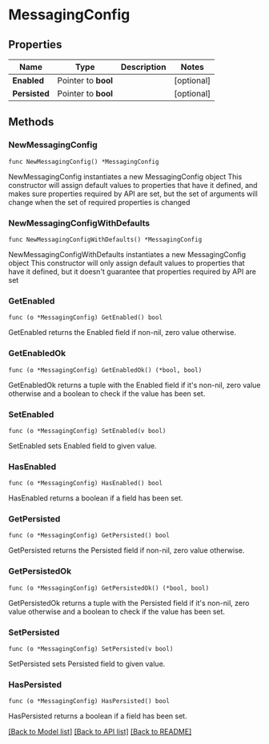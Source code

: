 # MessagingConfig

## Properties

Name | Type | Description | Notes
------------ | ------------- | ------------- | -------------
**Enabled** | Pointer to **bool** |  | [optional] 
**Persisted** | Pointer to **bool** |  | [optional] 

## Methods

### NewMessagingConfig

`func NewMessagingConfig() *MessagingConfig`

NewMessagingConfig instantiates a new MessagingConfig object
This constructor will assign default values to properties that have it defined,
and makes sure properties required by API are set, but the set of arguments
will change when the set of required properties is changed

### NewMessagingConfigWithDefaults

`func NewMessagingConfigWithDefaults() *MessagingConfig`

NewMessagingConfigWithDefaults instantiates a new MessagingConfig object
This constructor will only assign default values to properties that have it defined,
but it doesn't guarantee that properties required by API are set

### GetEnabled

`func (o *MessagingConfig) GetEnabled() bool`

GetEnabled returns the Enabled field if non-nil, zero value otherwise.

### GetEnabledOk

`func (o *MessagingConfig) GetEnabledOk() (*bool, bool)`

GetEnabledOk returns a tuple with the Enabled field if it's non-nil, zero value otherwise
and a boolean to check if the value has been set.

### SetEnabled

`func (o *MessagingConfig) SetEnabled(v bool)`

SetEnabled sets Enabled field to given value.

### HasEnabled

`func (o *MessagingConfig) HasEnabled() bool`

HasEnabled returns a boolean if a field has been set.

### GetPersisted

`func (o *MessagingConfig) GetPersisted() bool`

GetPersisted returns the Persisted field if non-nil, zero value otherwise.

### GetPersistedOk

`func (o *MessagingConfig) GetPersistedOk() (*bool, bool)`

GetPersistedOk returns a tuple with the Persisted field if it's non-nil, zero value otherwise
and a boolean to check if the value has been set.

### SetPersisted

`func (o *MessagingConfig) SetPersisted(v bool)`

SetPersisted sets Persisted field to given value.

### HasPersisted

`func (o *MessagingConfig) HasPersisted() bool`

HasPersisted returns a boolean if a field has been set.


[[Back to Model list]](../README.md#documentation-for-models) [[Back to API list]](../README.md#documentation-for-api-endpoints) [[Back to README]](../README.md)


